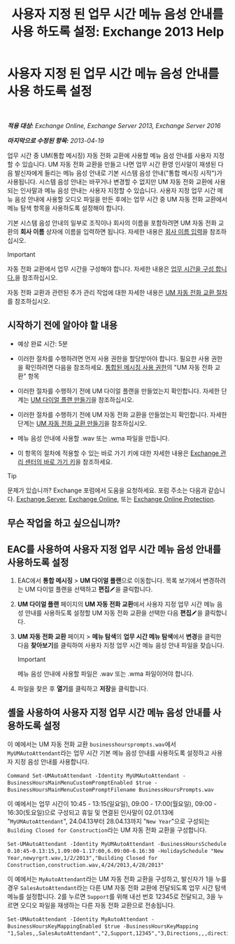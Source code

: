 ﻿---
title: '사용자 지정 된 업무 시간 메뉴 음성 안내를 사용 하도록 설정: Exchange 2013 Help'
TOCTitle: 사용자 지정 된 업무 시간 메뉴 음성 안내를 사용 하도록 설정
ms:assetid: 89053e84-3490-4dc6-ade3-9b6c5dbf4020
ms:mtpsurl: https://technet.microsoft.com/ko-kr/library/Bb232116(v=EXCHG.150)
ms:contentKeyID: 50556029
ms.date: 05/22/2018
mtps_version: v=EXCHG.150
ms.translationtype: MT
---

# 사용자 지정 된 업무 시간 메뉴 음성 안내를 사용 하도록 설정

 

_**적용 대상:** Exchange Online, Exchange Server 2013, Exchange Server 2016_

_**마지막으로 수정된 항목:** 2013-04-19_

업무 시간 중 UM(통합 메시징) 자동 전화 교환에 사용할 메뉴 음성 안내를 사용자 지정할 수 있습니다. UM 자동 전화 교환을 만들고 나면 업무 시간 환영 인사말이 재생된 다음 발신자에게 들리는 메뉴 음성 안내로 기본 시스템 음성 안내("통합 메시징 시작")가 사용됩니다. 시스템 음성 안내는 바꾸거나 변경할 수 없지만 UM 자동 전화 교환에 사용되는 인사말과 메뉴 음성 안내는 사용자 지정할 수 있습니다. 사용자 지정 업무 시간 메뉴 음성 안내에 사용할 오디오 파일을 만든 후에는 업무 시간 중 UM 자동 전화 교환에서 메뉴 탐색 항목을 사용하도록 설정해야 합니다.

기본 시스템 음성 안내의 일부로 조직이나 회사의 이름을 포함하려면 UM 자동 전화 교환의 **회사 이름** 상자에 이름을 입력하면 됩니다. 자세한 내용은 [회사 이름 입력](enter-a-business-name-exchange-2013-help.md)을 참조하십시오.


> [!IMPORTANT]
> 자동 전화 교환에서 업무 시간을 구성해야 합니다. 자세한 내용은 <A href="https://docs.microsoft.com/ko-kr/exchange/voice-mail-unified-messaging/automatically-answer-and-route-calls/configure-business-hours">업무 시간을 구성 합니다.</A>을 참조하십시오.



자동 전화 교환과 관련된 추가 관리 작업에 대한 자세한 내용은 [UM 자동 전화 교환 절차](um-auto-attendant-procedures-exchange-2013-help.md)를 참조하십시오.

## 시작하기 전에 알아야 할 내용

  - 예상 완료 시간: 5분

  - 이러한 절차를 수행하려면 먼저 사용 권한을 할당받아야 합니다. 필요한 사용 권한을 확인하려면 다음을 참조하세요. [통합된 메시징 사용 권한](unified-messaging-permissions-exchange-2013-help.md)의 "UM 자동 전화 교환" 항목

  - 이러한 절차를 수행하기 전에 UM 다이얼 플랜을 만들었는지 확인합니다. 자세한 단계는 [UM 다이얼 플랜 만들기](https://docs.microsoft.com/ko-kr/exchange/voice-mail-unified-messaging/connect-voice-mail-system/create-um-dial-plan)을 참조하십시오.

  - 이러한 절차를 수행하기 전에 UM 자동 전화 교환을 만들었는지 확인합니다. 자세한 단계는 [UM 자동 전화 교환 만들기](https://docs.microsoft.com/ko-kr/exchange/voice-mail-unified-messaging/automatically-answer-and-route-calls/create-a-um-auto-attendant)을 참조하십시오.

  - 메뉴 음성 안내에 사용할 .wav 또는 .wma 파일을 만듭니다.

  - 이 항목의 절차에 적용할 수 있는 바로 가기 키에 대한 자세한 내용은 [Exchange 관리 센터의 바로 가기 키](keyboard-shortcuts-in-the-exchange-admin-center-exchange-online-protection-help.md)을 참조하세요.


> [!TIP]
> 문제가 있습니까? Exchange 포럼에서 도움을 요청하세요. 포럼 주소는 다음과 같습니다. <A href="https://go.microsoft.com/fwlink/p/?linkid=60612">Exchange Server</A>, <A href="https://go.microsoft.com/fwlink/p/?linkid=267542">Exchange Online</A>, 또는 <A href="https://go.microsoft.com/fwlink/p/?linkid=285351">Exchange Online Protection</A>.



## 무슨 작업을 하고 싶으십니까?

## EAC를 사용하여 사용자 지정 업무 시간 메뉴 음성 안내를 사용하도록 설정

1.  EAC에서 **통합 메시징** \> **UM 다이얼 플랜**으로 이동합니다. 목록 보기에서 변경하려는 UM 다이얼 플랜을 선택하고 **편집**![편집 아이콘](images/JJ218640.6f53ccb2-1f13-4c02-bea0-30690e6ea71d(EXCHG.150).gif "편집 아이콘")을 클릭합니다.

2.  **UM 다이얼 플랜** 페이지의 **UM 자동 전화 교환**에서 사용자 지정 업무 시간 메뉴 음성 안내를 사용하도록 설정할 UM 자동 전화 교환을 선택한 다음 **편집**![편집 아이콘](images/JJ218640.6f53ccb2-1f13-4c02-bea0-30690e6ea71d(EXCHG.150).gif "편집 아이콘")을 클릭합니다.

3.  **UM 자동 전화 교환** 페이지 \> **메뉴 탐색**의 **업무 시간 메뉴 탐색**에서 **변경**을 클릭한 다음 **찾아보기**를 클릭하여 사용자 지정 업무 시간 메뉴 음성 안내 파일을 찾습니다.
    

    > [!IMPORTANT]
    > 메뉴 음성 안내에 사용할 파일은 .wav 또는 .wma 파일이어야 합니다.



4.  파일을 찾은 후 **열기**를 클릭하고 **저장**을 클릭합니다.

## 셸을 사용하여 사용자 지정 업무 시간 메뉴 음성 안내를 사용하도록 설정

이 예에서는 UM 자동 전화 교환 `businesshoursprompts.wav`에서 `MyUMAutoAttendant`라는 업무 시간 기본 메뉴 음성 안내를 사용하도록 설정하고 사용자 지정 음성 안내를 사용합니다.

    Command Set-UMAutoAttendant -Identity MyUMAutoAttendant -BusinessHoursMainMenuCustomPromptEnabled $true -BusinessHoursMainMenuCustomPromptFilename BusinessHoursPrompts.wav

이 예에서는 업무 시간이 10:45 - 13:15(일요일), 09:00 - 17:00(월요일), 09:00 - 16:30(토요일)으로 구성되고 휴일 및 연결된 인사말이 02.01.13에 "`MyUMAutoAttendant`", 24.04.13부터 28.04.13까지 "`New Year`"으로 구성되는 `Building Closed for Construction`라는 UM 자동 전화 교환을 구성합니다.

    Set-UMAutoAttendant -Identity MyUMAutoAttendant -BusinessHoursSchedule 0.10:45-0.13:15,1.09:00-1.17:00,6.09:00-6.16:30 -HolidaySchedule "New Year,newyrgrt.wav,1/2/2013","Building Closed for Construction,construction.wav,4/24/2013,4/28/2013"

이 예에서는 `MyAutoAttendant`라는 UM 자동 전화 교환을 구성하고, 발신자가 1을 누를 경우 `SalesAutoAttendant`라는 다른 UM 자동 전화 교환에 전달되도록 업무 시간 탐색 메뉴를 설정합니다. 2를 누르면 `Support`를 위해 내선 번호 12345로 전달되고, 3을 누르면 오디오 파일을 재생하는 다른 자동 전화 교환으로 전송됩니다.

    Set-UMAutoAttendant -Identity MyAutoAttendant - BusinessHoursKeyMappingEnabled $true -BusinessHoursKeyMapping "1,Sales,,SalesAutoAttendant","2,Support,12345","3,Directions,,,directions.wav"


